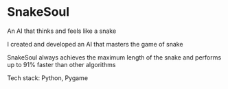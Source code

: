 # SnakeSoul
An AI that thinks and feels like a snake


I created and developed an AI that masters the game of snake

SnakeSoul always achieves the maximum length of the snake and performs up to 91% faster than other algorithms

Tech stack: Python, Pygame
